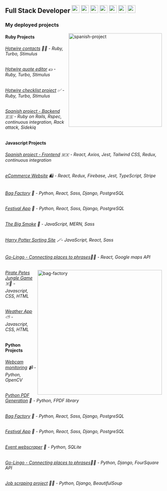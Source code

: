 ## Full Stack Developer <img src="https://github.com/user-attachments/assets/a894d8ea-d1da-40e1-b34f-fd504f3abb6a" alt='react' width="25" /> <img src="https://github.com/user-attachments/assets/2f84025e-24fe-4ea0-b278-4a249e36828a" alt='react' width="25" /> <img src="https://github.com/user-attachments/assets/6d79ee8c-ddd2-46ac-9d91-ff3adf029d0f" alt='react' width="25" /> <img src="https://github.com/user-attachments/assets/8ab4afd3-f224-4606-ad66-24bbd072770c" alt='react' width="25" /> <img src="https://github.com/user-attachments/assets/75868f5b-6015-4cc5-aaec-187fa860fd9a" alt='react' width="25" /> <img src="https://github.com/user-attachments/assets/fe8e4e97-41d7-4a0b-9d36-cf6c5b5d9845" alt='react' width="25" /> <img src="https://github.com/user-attachments/assets/a45ac7c3-51f7-4e5d-841b-d02cd4646346" alt='react' width="25" />


### My deployed projects

<img align='right' src="https://github.com/user-attachments/assets/172a0c7a-2806-476e-b233-9b4636813718" alt='spanish-project' width="300" />

#### Ruby Projects
###### [Hotwire contacts](https://github.com/Pea75x/hotwire-searchfilter) 🙋‍♀️ - Ruby, Turbo, Stimulus
###### [Hotwire quote editor](https://github.com/Pea75x/turbo-project) 💵 - Ruby, Turbo, Stimulus
###### [Hotwire checklist project](https://github.com/Pea75x/hotwire-checklist) ✅ - Ruby, Turbo, Stimulus
###### [Spanish project - Backend](https://github.com/Pea75x/spanish-project-ruby) 🇪🇸 - Ruby on Rails, Rspec, continuous integration, Rack attack, Sidekiq

#### Javascript Projects 
###### [Spanish project - Frontend](https://github.com/Pea75x/spanish-project-react) 🇲🇽 - React, Axios, Jest, Tailwind CSS, Redux, continuous integration
###### [eCommerce Website](https://github.com/Pea75x/E-commerce_website) 🛍️ - React, Redux, Firebase, Jest, TypeScript, Stripe
###### [Bag Factory](https://github.com/Pea75x/backpack-project) 🎒 - Python, React, Sass, Django, PostgreSQL

###### [Festival App](https://github.com/Pea75x/project-4-frontend) 💃 - Python, React, Sass, Django, PostgreSQL
###### [The Big Smoke](https://github.com/Pea75x/GA-project-3-frontend) 🏢 - JavaScript, MERN, Sass
###### [Harry Potter Sorting Site](https://github.com/Pea75x/project2) 🪄- JavaScript, React, Sass
###### [Go-Lingo - Connecting places to phrases](https://github.com/Pea75x/go-lingo-fe)🚶‍♀️ - React, Google maps API

<img align='right' src="https://github.com/user-attachments/assets/8d500378-2a0c-4309-91b8-f08c26a78804" alt='bag-factory' width="400" />

###### [Pirate Petes Jungle Game](https://github.com/Pea75x/GA-project-1/blob/master/README.md) ☠️🌴 - Javascript, CSS, HTML
###### [Weather App](https://github.com/Pea75x/Weather-App2) ⛅ - Javascript, CSS, HTML

#### Python Projects
###### [Webcam monitoring](https://github.com/Pea75x/webcam-monitoring-email-alert-app) 📹 - Python, OpenCV
###### [Python PDF Generation](https://github.com/Pea75x/python-pdf-generation) 🐍 - Python, FPDF library
###### [Bag Factory](https://github.com/Pea75x/backpack-backend) 🎒 - Python, React, Sass, Django, PostgreSQL
###### [Festival App](https://github.com/Pea75x/project-4-backend) 💃 - Python, React, Sass, Django, PostgreSQL
###### [Event webscraper](https://github.com/Pea75x/python-webscraper) 🤖 - Python, SQLite
###### [Go-Lingo - Connecting places to phrases](https://github.com/Pea75x/go-lingo-be)🚶‍♀️ - Python, Django, FourSquare API
###### [Job scraping project](https://github.com/Pea75x/job-and-event-project) 🧑‍💻 - Python, Django, BeautifulSoup




